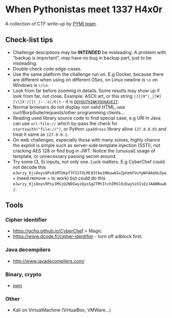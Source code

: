 # When Pythonistas meet 1337 H4x0r
A collection of CTF write-up by [PYMI team](https://ctftime.org/team/175619).

## Check-list tips
- Challenge desciptions may be **INTENDED** be misleading. A problem with "backup is important", may have no bug in backup part, just to be misleading.
- Double check code edge-cases.
- Use the same platform the challenge run on. E.g Docker, because there are different when using on different OSes, on Linux newline is `\n` on Windows is `\r\n`.
- Look from far before zooming in details. Some results may show up if look
from far, not close. Example: ASCII art, or this string `|][]¥°|_|7#][\\]X'/[](_):-:∂|/€|†` - it is [`DOYOUTHINKYOUHAVEIT`](https://www.dcode.fr/cipher-identifier).
- Normal browsers do not display non valid HTML, use curl/BurpSuite/requests/other programming clients...
- Reading used library source code to find special case, e.g URI in Java can use `url:file://` which by-pass the check for `startswith("file://")`, or Python `ipaddress` library allow `127.0.0.01` and treat it same as `127.0.0.1`.
- On web challenges, especially those with many solves, highly chance the exploit is simple such as server-side template injection (SSTI), not cracking AES 128 or find bug in JWT. Notice the (unusual) usage of template, or unnecessary passing secret around.
- Try some (3, 5) inputs, not only one. Luck matters. E.g CyberChef could not decode this `eJwrzy_Kji8oys9Ps81MTUkpT7FISTXLMC03tkw1M8uwAIoZphmkFVuYpWYAAGHLDyw=` (need remove = to work) but could do this `eJwrzy_Kji8oys9Psy1MSjQ2NDIwyzQysSg2TMtItchIMSlOzEwySzXIsEzJAABNuw6j`.

## Tools
### Cipher identifier
- https://gchq.github.io/CyberChef > Magic
- https://www.dcode.fr/cipher-identifier - turn off adblock first.

### Java decompilers
- http://www.javadecompilers.com/

### Binary, crypto
- [pwn](https://docs.pwntools.com/en/stable/)
### Other
- Kali on VirtualMachine (VirtualBox, VMWare...)
